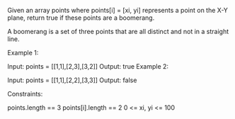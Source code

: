 Given an array points where points[i] = [xi, yi] represents a point on the X-Y plane, return true if these points are a boomerang.

A boomerang is a set of three points that are all distinct and not in a straight line.

Example 1:

Input: points = [[1,1],[2,3],[3,2]]
Output: true
Example 2:

Input: points = [[1,1],[2,2],[3,3]]
Output: false

Constraints:

points.length == 3
points[i].length == 2
0 <= xi, yi <= 100
